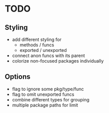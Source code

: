 # TODO

## Styling
- add different styling for
    - methods / funcs
    - exported / unexported
- connect anon funcs with its parent
- colorize non-focused packages individually

## Options
- flag to ignore some pkg/type/func
- flag to omit unexported funcs
- combine different types for grouping
- multiple package paths for limit
